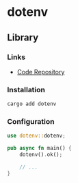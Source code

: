 # dotenv

## Library

### Links

- [Code Repository](https://github.com/dotenv-rs/dotenv)

### Installation

```sh
cargo add dotenv
```

### Configuration

```rs
use dotenv::dotenv;

pub async fn main() {
    dotenv().ok();

    // ...
}
```
